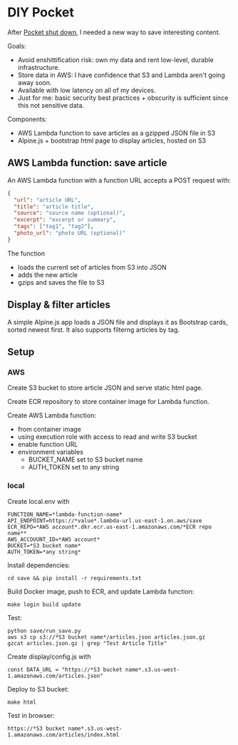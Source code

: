 # DIY Pocket

After [Pocket shut down](https://support.mozilla.org/en-US/kb/future-of-pocket), I needed a new
way to save interesting content. 

Goals:

  - Avoid enshittification risk: own my data and rent low-level, durable infrastructure.
  - Store data in AWS: I have confidence that S3 and Lambda aren't going away soon.
  - Available with low latency on all of my devices.
  - Just for me: basic security best practices + obscurity is sufficient since this not sensitive data.

Components:

  - AWS Lambda function to save articles as a gzipped JSON file in S3
  - Alpine.js + bootstrap html page to display articles, hosted on S3

## AWS Lambda function: save article

An AWS Lambda function with a function URL accepts a POST request with:

```json
{
  "url": "article URL",
  "title": "article title",
  "source": "source name (optional)",
  "excerpt": "excerpt or summary",
  "tags": ["tag1", "tag2"],
  "photo_url": "photo URL (optional)"
}
```

The function

  - loads the current set of articles from S3 into JSON
  - adds the new article
  - gzips and saves the file to S3

## Display & filter articles

A simple Alpine.js app loads a JSON file and displays it as Bootstrap cards, sorted newest first.
It also supports filterng articles by tag.

## Setup

### AWS

Create S3 bucket to store article JSON and serve static html page.

Create ECR repository to store container image for Lambda function.

Create AWS Lambda function:

  - from container image
  - using execution role with access to read and write S3 bucket
  - enable function URL
  - environment variables
    - BUCKET_NAME set to S3 bucket name
    - AUTH_TOKEN set to any string

### local

Create local.env with

```
FUNCTION_NAME=*lambda-function-name*
API_ENDPOINT=https://*value*.lambda-url.us-east-1.on.aws/save
ECR_REPO=*AWS account*.dkr.ecr.us-east-1.amazonaws.com/*ECR repo name**
AWS_ACCOUUNT_ID=*AWS account*
BUCKET=*S3 bucket name*
AUTH_TOKEN=*any string*
```

Install dependencies:

```
cd save && pip install -r requirements.txt
```

Build Docker image, push to ECR, and update Lambda function:

```
make login build update
```

Test:

```
python save/run_save.py
aws s3 cp s3://*S3 bucket name*/articles.json articles.json.gz
gzcat articles.json.gz | grep "Test Article Title"
```

Create display/config.js with

```
const DATA_URL = "https://*S3 bucket name*.s3.us-west-1.amazonaws.com/articles.json"
```

Deploy to S3 bucket:

```
make html
```

Test in browser:

```
https://*S3 bucket name*.s3.us-west-1.amazonaws.com/articles/index.html
```